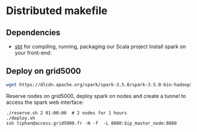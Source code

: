 # Distributed makefile

## Dependencies

- [sbt](https://www.scala-sbt.org/index.html) for compiling, running, packaging our Scala project
Install spark on your front-end:


## Deploy on grid5000
```bash
wget https://dlcdn.apache.org/spark/spark-3.5.0/spark-3.5.0-bin-hadoop3.tgz && tar zxvf spark-3.5.0-bin-hadoop3.tgz
```
Reserve nodes on grid5000, deploy spark on nodes and create a tunnel to access the spark web interface:

```
./reserve.sh 2 01:00:00  # 2 nodes for 1 hours
./deploy.sh
ssh tiphan@access.grid5000.fr -N -f  -L 8080:$ip_master_node:8080
```
